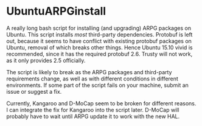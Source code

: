 # UbuntuARPGinstall
A really long bash script for installing (and upgrading) ARPG packages on Ubuntu.
This script installs *most* third-party dependencies. Protobuf is left out, because it seems to have conflict with existing protobuf packages on Ubuntu, removal of which breaks other things. Hence Ubuntu 15.10 vivid is recommended, since it has the required protobuf 2.6. Trusty will not work, as it only provides 2.5 officially.

The script is likely to break as the ARPG packages and third-party requirements change, as well as with different conditions in different environments. If some part of the script fails on your machine, submit an issue or suggest a fix.

Currently, Kangaroo and D-MoCap seem to be broken for different reasons. I can integrate the fix for Kangaroo into the script later. D-MoCap will probably have to wait until ARPG update it to work with the new HAL.

